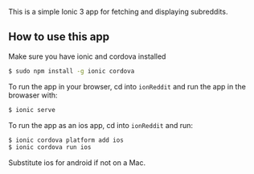 This is a simple Ionic 3 app for fetching and displaying subreddits.

## How to use this app

Make sure you have ionic and cordova installed

```bash
$ sudo npm install -g ionic cordova
```

To run the app in your browser, cd into `ionReddit` and run the app in the browaser with:

```bash
$ ionic serve
```

To run the app as an ios app, cd into `ionReddit` and run:

```bash
$ ionic cordova platform add ios
$ ionic cordova run ios
```

Substitute ios for android if not on a Mac.

